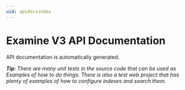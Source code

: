 ```yaml
---
uid: apidocsindex
---
```

# Examine V3 API Documentation

API documentation is automatically generated.

_**Tip**: There are many unit tests in the source code that can be used as Examples of how to do things. There is also a test web project that has plenty of examples of how to configure indexes and search them._